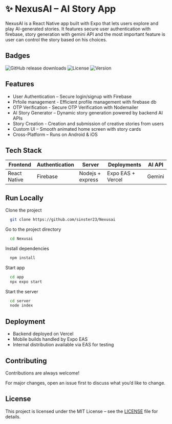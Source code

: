
# ✨ NexusAI – AI Story App

NexusAI is a React Native app built with Expo that lets users explore and play AI-generated stories. It features secure user authentication with firebase, story generation with gemini API and the most important feature is user can control the story based on his choices.


## Badges

![GitHub release downloads](https://img.shields.io/github/downloads/sinster23/Nexusai/total)
![License](https://img.shields.io/badge/license-MIT-green)
![Version](https://img.shields.io/badge/version-1.0.0-blue)



## Features

-  User Authentication – Secure login/signup with Firebase
-  Prfoile management - Efficient profile management with firebase db
-  OTP Verification - Secure OTP Verification with Nodemailer
-  AI Story Generator – Dynamic story generation powered by backend AI APIs
-  Story Creation - Creation and submission of creative stories from users
-  Custom UI – Smooth animated home screen with story cards
-  Cross-Platform – Runs on Android & iOS


## Tech Stack

| Frontend     | Authentication         | Server | Deployments    | AI API  |
|--------------|----------------|-----------|------------|----------------|
| React Native      | Firebase | Nodejs + express | Expo EAS + Vercel | Gemini |



## Run Locally

Clone the project

```bash
  git clone https://github.com/sinster23/Nexusai
```

Go to the project directory

```bash
  cd Nexusai
```

Install dependencies

```bash
  npm install
```

Start app

```bash
  cd app
  npx expo start
```

Start the server

```bash
  cd server
  node index
```


## Deployment

- Backend deployed on Vercel
- Mobile builds handled by Expo EAS
- Internal distribution available via EAS for testing
## Contributing

Contributions are always welcome!

For major changes, open an issue first to discuss what you’d like to change.


## License

This project is licensed under the MIT License – see the [LICENSE](LICENSE) file for details.


